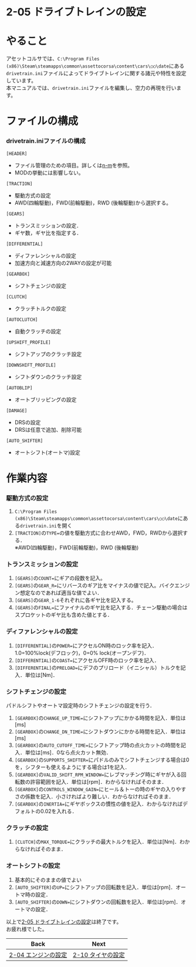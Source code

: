 # **2-05 ドライブトレインの設定**   
# やること
アセットコルサでは、`C:\Program Files (x86)\Steam\steamapps\common\assettocorsa\content\cars\○○\date`にある`drivetrain.ini`ファイルによってドライブトレインに関する諸元や特性を設定しています。  
本マニュアルでは、`drivetrain.ini`ファイルを編集し、空力の再現を行います。  

# ファイルの構成
### drivetrain.iniファイルの構成
`[HEADER]`  
  + ファイル管理のための項目。詳しくは[n-m]()を参照。  
  + MODの挙動には影響しない。

`[TRACTION]`  
  + 駆動方式の設定
  + AWD(四輪駆動)，FWD(前輪駆動)，RWD (後輪駆動)から選択する。

`[GEARS]`
+ トランスミッションの設定．
+ ギヤ数，ギヤ比を指定する．

`[DIFFERENTIAL]`
+ ディファレンシャルの設定
+ 加速方向と減速方向の2WAYの設定が可能

`[GEARBOX]`
+ シフトチェンジの設定

`[CLUTCH]`
+ クラッチトルクの設定

`[AUTOCLUTCH]`
+ 自動クラッチの設定

`[UPSHIFT_PROFILE]`
+ シフトアップのクラッチ設定

`[DOWNSHIFT_PROFILE]`
+ シフトダウンのクラッチ設定

`[AUTOBLIP]`  
  + オートブリッピングの設定  

`[DAMAGE]`  
  + DRSの設定  
  + DRSは任意で追加、削除可能

`[AUTO_SHIFTER]`
+ オートシフト(オートマ)設定

# 作業内容
### 駆動方式の設定
1. `C:\Program Files (x86)\Steam\steamapps\common\assettocorsa\content\cars\○○\date`にある`drivetrain.ini`を開く　　
2. `[TRACTION]`の`TYPE=`の値を駆動方式に合わせAWD，FWD，RWDから選択する．  
※AWD(四輪駆動)，FWD(前輪駆動)，RWD (後輪駆動)

### トランスミッションの設定
1. `[GEARS]`の`COUNT=`にギアの段数を記入。
2. `[GEARS]`の`GEAR_R=`にリバースのギア比をマイナスの値で記入。バイクエンジン想定なのであれば適当な値でよい．
3. `[GEARS]`の`GEAR_1-6`それぞれに各ギヤ比を記入する。
4. `[GEARS]`の`FINAL=`にファイナルのギヤ比を記入する．チェーン駆動の場合はスプロケットのギヤ比も含めた値とする．

### ディファレンシャルの設定
1. `[DIFFERENTIAL]`の`POWER=`にアクセルON時のロック率を記入．1.0=100%lock(デフロック)，0=0% lock(オープンデフ)．
2. `[DIFFERENTIAL]`の`COAST=`にアクセルOFF時のロック率を記入．
3. `[DIFFERENTIAL]`の`PRELOAD=`にデフのプリロード（イニシャル）トルクを記入．単位は[Nm]．

  ### シフトチェンジの設定
  パドルシフトやオートマ設定時のシフトチェンジの設定を行う．
1. `[GEARBOX]`の`CHANGE_UP_TIME=`にシフトアップにかかる時間を記入．単位は[ms]
2. `[GEARBOX]`の`CHANGE_DN_TIME=`にシフトダウンにかかる時間を記入．単位は[ms]
3. `[GEARBOX]`の`AUTO_CUTOFF_TIME=`にシフトアップ時の点火カットの時間を記入．単位は[ms]．0なら点火カット無効．
4. `[GEARBOX]`の`SUPPORTS_SHIFTER=`にパドルのみでシフトチェンジする場合は0を，シフターも使えるようにする場合は1を記入．
5. `[GEARBOX]`の`VALID_SHIFT_RPM_WINDOW=`にレブマッチング時にギヤが入る回転数の許容範囲を記入．単位は[rpm]．わからなければそのまま．
6. `[GEARBOX]`の`CONTROLS_WINDOW_GAIN=`にヒール＆トーの時のギヤの入りやすさの係数を記入．小さければより難しい．わからなければそのまま．
7. `[GEARBOX]`の`INERTIA=`にギヤボックスの慣性の値を記入．わからなければデフォルトの0.02を入れる．

  ### クラッチの設定
1. `[CLUTCH]`の`MAX_TORQUE=`にクラッチの最大トルクを記入．単位は[Nm]．わからなければそのまま．
 
  ### オートシフトの設定
1. 基本的にそのままの値でよい
2. `[AUTO_SHIFTER]`の`UP=`にシフトアップの回転数を記入．単位は[rpm]．オートマ時の設定．
3. `[AUTO_SHIFTER]`の`DOWN=`にシフトダウンの回転数を記入．単位は[rpm]．オートマの設定．



 




以上で[2-05 ドライブトレインの設定](https://github.com/JSAE-ARCHIVES/MOD-Tutorial/edit/main/2%E7%AB%A0%20%E8%BB%8A%E4%B8%A1%E8%AB%B8%E5%85%83%E3%81%AE%E8%A8%AD%E5%AE%9A/2-07%20%E3%83%89%E3%83%A9%E3%82%A4%E3%83%96%E3%83%88%E3%83%AC%E3%82%A4%E3%83%B3%E3%81%AE%E8%A8%AD%E5%AE%9A.md)は終了です。  
お疲れ様でした。  

| Back | Next |
|:---:|:---:|
| [2-04 エンジンの設定](https://github.com/JSAE-ARCHIVES/MOD-Tutorial/blob/main/2%E7%AB%A0%20%E8%BB%8A%E4%B8%A1%E8%AB%B8%E5%85%83%E3%81%AE%E8%A8%AD%E5%AE%9A/2-8%20%E3%82%A8%E3%83%B3%E3%82%B8%E3%83%B3%E3%81%AE%E8%A8%AD%E5%AE%9A.md) | [2-10 タイヤの設定](https://github.com/JSAE-ARCHIVES/MOD-Tutorial/blob/main/2%E7%AB%A0%20%E8%BB%8A%E4%B8%A1%E8%AB%B8%E5%85%83%E3%81%AE%E8%A8%AD%E5%AE%9A/2-10%20%E3%82%BF%E3%82%A4%E3%83%A4%E3%81%AE%E8%A8%AD%E5%AE%9A.md) |



